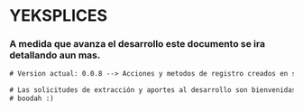 # YEKSPLICES
### A medida que avanza el desarrollo este documento se ira detallando aun mas.

```diff
# Version actual: 0.0.8 --> Acciones y metodos de registro creados en su forma basica. Creacion de micro server/backend encargado de recibir las peticiones y procesarlas.

# Las solicitudes de extracción y aportes al desarrollo son bienvenidas.
# boodah :)
```
